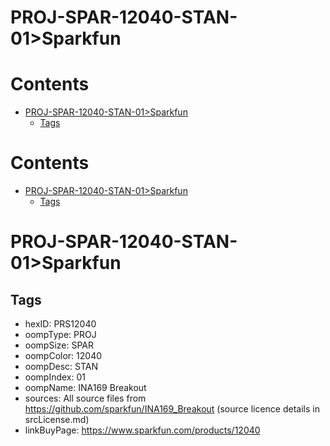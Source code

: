 
PROJ-SPAR-12040-STAN-01>Sparkfun
================================

Contents
========

* [PROJ-SPAR-12040-STAN-01>Sparkfun](#proj-spar-12040-stan-01sparkfun)
	* [Tags](#tags)

Contents
========

* [PROJ-SPAR-12040-STAN-01>Sparkfun](#proj-spar-12040-stan-01sparkfun)
	* [Tags](#tags)

# PROJ-SPAR-12040-STAN-01>Sparkfun

## Tags

- hexID: PRS12040
- oompType: PROJ
- oompSize: SPAR
- oompColor: 12040
- oompDesc: STAN
- oompIndex: 01
- oompName: INA169 Breakout
- sources: All source files from https://github.com/sparkfun/INA169_Breakout (source licence details in srcLicense.md)
- linkBuyPage: https://www.sparkfun.com/products/12040

